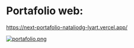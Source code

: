 # Portafolio web:
https://next-portafolio-nataliodg-lyart.vercel.app/

[![portafolio.png](https://i.postimg.cc/RFwJRrFz/portafolio.png)](https://postimg.cc/gXk0zT8M)
